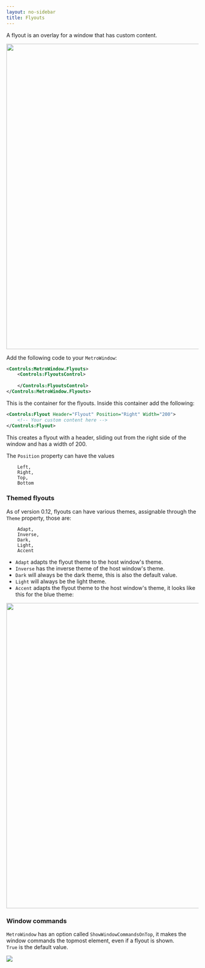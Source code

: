 ```yaml
---
layout: no-sidebar
title: Flyouts
---
```


A flyout is an overlay for a window that has custom content.

<img src="{{site.baseurl}}/images/flyout-demo-dark.png" style="width: 800px;"/>

Add the following code to your `MetroWindow`:

```xml
<Controls:MetroWindow.Flyouts>
    <Controls:FlyoutsControl>
        
    </Controls:FlyoutsControl>
</Controls:MetroWindow.Flyouts>
```

This is the container for the flyouts.
Inside this container add the following:

```xml
<Controls:Flyout Header="Flyout" Position="Right" Width="200">
    <!-- Your custom content here -->
</Controls:Flyout>
```

This creates a flyout with a header, sliding out from the right side of the window and has a width of 200.

The `Position` property can have the values

```
    Left,
    Right,
    Top,
    Bottom
```

### Themed flyouts
As of version 0.12, flyouts can have various themes, assignable through the `Theme` property, those are:

```
    Adapt,
    Inverse,
    Dark,
    Light,
    Accent
```

- `Adapt` adapts the flyout theme to the host window's theme.  
- `Inverse` has the inverse theme of the host window's theme.  
- `Dark` will always be the dark theme, this is also the default value.  
- `Light` will always be the light theme.  
- `Accent` adapts the flyout theme to the host window's theme, it looks like this for the blue theme:

<img src="{{site.baseurl}}/images/flyout-demo-accent.png" style="width: 800px;"/>

### Window commands
`MetroWindow` has an option called `ShowWindowCommandsOnTop`, it makes the window commands the topmost element, even if a flyout is shown.  
`True` is the default value.

![]({{site.baseurl}}/images/showwindowcommandsontop.png)
